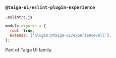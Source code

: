 ### `@taiga-ui/eslint-plugin-experience`

`.eslintrc.js`

```js
module.exports = {
  root: true,
  extends: ['plugin:@taiga-ui/experience/all'],
};
```

Part of Taiga UI family.
